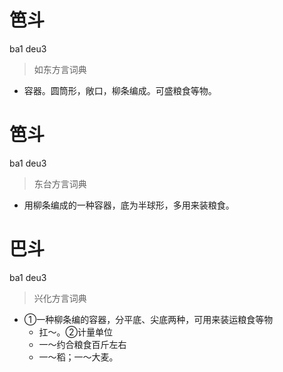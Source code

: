 # 笆斗
ba1 deu3
> 如东方言词典
- 容器。圆筒形，敞口，柳条编成。可盛粮食等物。

# 笆斗
ba1 deu3
> 东台方言词典
- 用柳条编成的一种容器，底为半球形，多用来装粮食。

# 巴斗
ba1 deu3
> 兴化方言词典
- ①一种柳条编的容器，分平底、尖底两种，可用来装运粮食等物
  - 扛～。②计量单位
  - 一～约合粮食百斤左右
  - 一～稻；一～大麦。

